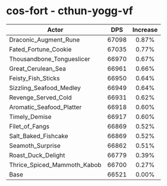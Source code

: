 # cos-fort - cthun-yogg-vf
| Actor | DPS | Increase |
|---|:---:|:---:|
|Draconic_Augment_Rune|67098|0.87%|
|Fated_Fortune_Cookie|67035|0.77%|
|Thousandbone_Tongueslicer|66970|0.67%|
|Great_Cerulean_Sea|66961|0.66%|
|Feisty_Fish_Sticks|66950|0.64%|
|Sizzling_Seafood_Medley|66949|0.64%|
|Revenge_Served_Cold|66931|0.62%|
|Aromatic_Seafood_Platter|66918|0.60%|
|Timely_Demise|66917|0.60%|
|Filet_of_Fangs|66869|0.52%|
|Salt_Baked_Fishcake|66869|0.52%|
|Seamoth_Surprise|66862|0.51%|
|Roast_Duck_Delight|66779|0.39%|
|Thrice_Spiced_Mammoth_Kabob|66700|0.27%|
|Base|66521|0.00%|
